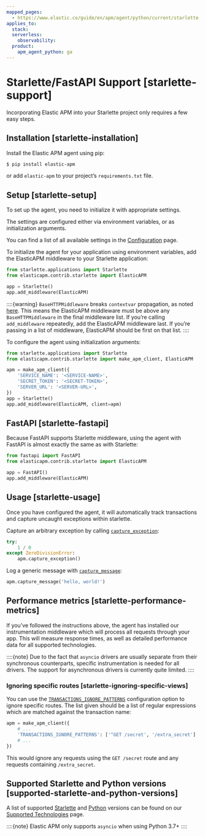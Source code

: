 ```yaml
---
mapped_pages:
  - https://www.elastic.co/guide/en/apm/agent/python/current/starlette-support.html
applies_to:
  stack:
  serverless:
    observability:
  product:
    apm_agent_python: ga
---
```


# Starlette/FastAPI Support [starlette-support]

Incorporating Elastic APM into your Starlette project only requires a few easy steps.


## Installation [starlette-installation]

Install the Elastic APM agent using pip:

```bash
$ pip install elastic-apm
```

or add `elastic-apm` to your project’s `requirements.txt` file.


## Setup [starlette-setup]

To set up the agent, you need to initialize it with appropriate settings.

The settings are configured either via environment variables, or as initialization arguments.

You can find a list of all available settings in the [Configuration](/reference/configuration.md) page.

To initialize the agent for your application using environment variables, add the ElasticAPM middleware to your Starlette application:

```python
from starlette.applications import Starlette
from elasticapm.contrib.starlette import ElasticAPM

app = Starlette()
app.add_middleware(ElasticAPM)
```

::::{warning}
`BaseHTTPMiddleware` breaks `contextvar` propagation, as noted [here](https://www.starlette.io/middleware/#limitations). This means the ElasticAPM middleware must be above any `BaseHTTPMiddleware` in the final middleware list. If you’re calling `add_middleware` repeatedly, add the ElasticAPM middleware last. If you’re passing in a list of middleware, ElasticAPM should be first on that list.
::::


To configure the agent using initialization arguments:

```python
from starlette.applications import Starlette
from elasticapm.contrib.starlette import make_apm_client, ElasticAPM

apm = make_apm_client({
    'SERVICE_NAME': '<SERVICE-NAME>',
    'SECRET_TOKEN': '<SECRET-TOKEN>',
    'SERVER_URL': '<SERVER-URL>',
})
app = Starlette()
app.add_middleware(ElasticAPM, client=apm)
```


## FastAPI [starlette-fastapi]

Because FastAPI supports Starlette middleware, using the agent with FastAPI is almost exactly the same as with Starlette:

```python
from fastapi import FastAPI
from elasticapm.contrib.starlette import ElasticAPM

app = FastAPI()
app.add_middleware(ElasticAPM)
```


## Usage [starlette-usage]

Once you have configured the agent, it will automatically track transactions and capture uncaught exceptions within starlette.

Capture an arbitrary exception by calling [`capture_exception`](/reference/api-reference.md#client-api-capture-exception):

```python
try:
    1 / 0
except ZeroDivisionError:
    apm.capture_exception()
```

Log a generic message with [`capture_message`](/reference/api-reference.md#client-api-capture-message):

```python
apm.capture_message('hello, world!')
```


## Performance metrics [starlette-performance-metrics]

If you’ve followed the instructions above, the agent has installed our instrumentation middleware which will process all requests through your app. This will measure response times, as well as detailed performance data for all supported technologies.

::::{note}
Due to the fact that `asyncio` drivers are usually separate from their synchronous counterparts, specific instrumentation is needed for all drivers. The support for asynchronous drivers is currently quite limited.
::::



### Ignoring specific routes [starlette-ignoring-specific-views]

You can use the [`TRANSACTIONS_IGNORE_PATTERNS`](/reference/configuration.md#config-transactions-ignore-patterns) configuration option to ignore specific routes. The list given should be a list of regular expressions which are matched against the transaction name:

```python
apm = make_apm_client({
    # ...
    'TRANSACTIONS_IGNORE_PATTERNS': ['^GET /secret', '/extra_secret']
    # ...
})
```

This would ignore any requests using the `GET /secret` route and any requests containing `/extra_secret`.


## Supported Starlette and Python versions [supported-starlette-and-python-versions]

A list of supported [Starlette](/reference/supported-technologies.md#supported-starlette) and [Python](/reference/supported-technologies.md#supported-python) versions can be found on our [Supported Technologies](/reference/supported-technologies.md) page.

::::{note}
Elastic APM only supports `asyncio` when using Python 3.7+
::::



